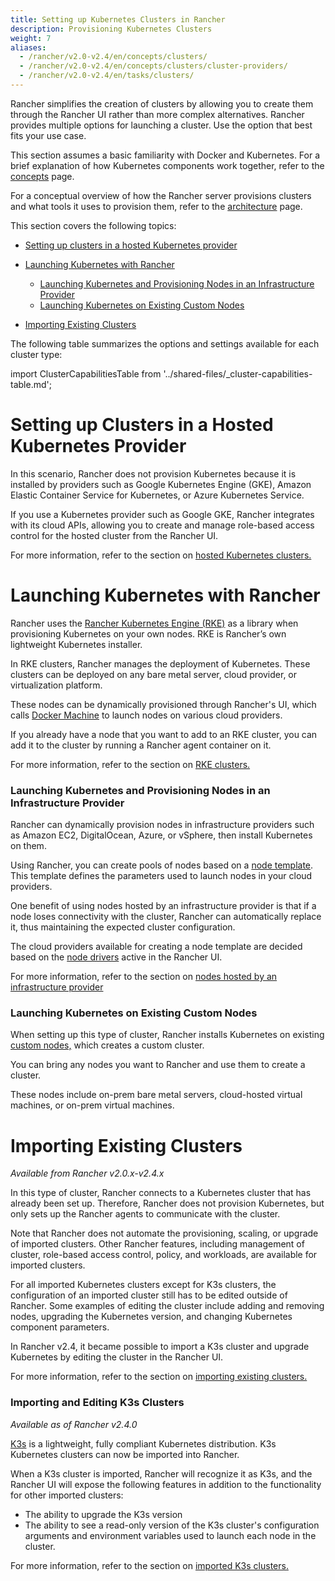 ```yaml
---
title: Setting up Kubernetes Clusters in Rancher
description: Provisioning Kubernetes Clusters
weight: 7
aliases:
  - /rancher/v2.0-v2.4/en/concepts/clusters/
  - /rancher/v2.0-v2.4/en/concepts/clusters/cluster-providers/
  - /rancher/v2.0-v2.4/en/tasks/clusters/
---
```


Rancher simplifies the creation of clusters by allowing you to create them through the Rancher UI rather than more complex alternatives. Rancher provides multiple options for launching a cluster. Use the option that best fits your use case.

This section assumes a basic familiarity with Docker and Kubernetes. For a brief explanation of how Kubernetes components work together, refer to the [concepts](../reference-guides/kubernetes-concepts.md) page.

For a conceptual overview of how the Rancher server provisions clusters and what tools it uses to provision them, refer to the [architecture](rancher-manager-architecture.md) page.

This section covers the following topics:

<!-- TOC -->

- [Setting up clusters in a hosted Kubernetes provider](#setting-up-clusters-in-a-hosted-kubernetes-provider)
- [Launching Kubernetes with Rancher](#launching-kubernetes-with-rancher)
  - [Launching Kubernetes and Provisioning Nodes in an Infrastructure Provider](#launching-kubernetes-and-provisioning-nodes-in-an-infrastructure-provider)
  - [Launching Kubernetes on Existing Custom Nodes](#launching-kubernetes-on-existing-custom-nodes)
- [Importing Existing Clusters](#importing-existing-clusters)

  <!-- /TOC -->

The following table summarizes the options and settings available for each cluster type:

import ClusterCapabilitiesTable from '../shared-files/_cluster-capabilities-table.md';

<ClusterCapabilitiesTable />

# Setting up Clusters in a Hosted Kubernetes Provider

In this scenario, Rancher does not provision Kubernetes because it is installed by providers such as Google Kubernetes Engine (GKE), Amazon Elastic Container Service for Kubernetes, or Azure Kubernetes Service.

If you use a Kubernetes provider such as Google GKE, Rancher integrates with its cloud APIs, allowing you to create and manage role-based access control for the hosted cluster from the Rancher UI.

For more information, refer to the section on [hosted Kubernetes clusters.](set-up-clusters-from-hosted-kubernetes-providers.md)

# Launching Kubernetes with Rancher

Rancher uses the [Rancher Kubernetes Engine (RKE)](https://rancher.com/docs/rke/latest/en/) as a library when provisioning Kubernetes on your own nodes. RKE is Rancher’s own lightweight Kubernetes installer.

In RKE clusters, Rancher manages the deployment of Kubernetes. These clusters can be deployed on any bare metal server, cloud provider, or virtualization platform.

These nodes can be dynamically provisioned through Rancher's UI, which calls [Docker Machine](https://docs.docker.com/machine/) to launch nodes on various cloud providers.

If you already have a node that you want to add to an RKE cluster, you can add it to the cluster by running a Rancher agent container on it.

For more information, refer to the section on [RKE clusters.](launch-kubernetes-with-rancher.md)

### Launching Kubernetes and Provisioning Nodes in an Infrastructure Provider

Rancher can dynamically provision nodes in infrastructure providers such as Amazon EC2, DigitalOcean, Azure, or vSphere, then install Kubernetes on them.

Using Rancher, you can create pools of nodes based on a [node template](use-new-nodes-in-an-infra-provider.md#node-templates). This template defines the parameters used to launch nodes in your cloud providers.

One benefit of using nodes hosted by an infrastructure provider is that if a node loses connectivity with the cluster, Rancher can automatically replace it, thus maintaining the expected cluster configuration.

The cloud providers available for creating a node template are decided based on the [node drivers](use-new-nodes-in-an-infra-provider.md#node-drivers) active in the Rancher UI.

For more information, refer to the section on [nodes hosted by an infrastructure provider](use-new-nodes-in-an-infra-provider.md)

### Launching Kubernetes on Existing Custom Nodes

When setting up this type of cluster, Rancher installs Kubernetes on existing [custom nodes,](use-existing-nodes.md) which creates a custom cluster.

You can bring any nodes you want to Rancher and use them to create a cluster.

These nodes include on-prem bare metal servers, cloud-hosted virtual machines, or on-prem virtual machines.

# Importing Existing Clusters

_Available from Rancher v2.0.x-v2.4.x_

In this type of cluster, Rancher connects to a Kubernetes cluster that has already been set up. Therefore, Rancher does not provision Kubernetes, but only sets up the Rancher agents to communicate with the cluster.

Note that Rancher does not automate the provisioning, scaling, or upgrade of imported clusters. Other Rancher features, including management of cluster, role-based access control, policy, and workloads, are available for imported clusters.

For all imported Kubernetes clusters except for K3s clusters, the configuration of an imported cluster still has to be edited outside of Rancher. Some examples of editing the cluster include adding and removing nodes, upgrading the Kubernetes version, and changing Kubernetes component parameters.

In Rancher v2.4, it became possible to import a K3s cluster and upgrade Kubernetes by editing the cluster in the Rancher UI.

For more information, refer to the section on [importing existing clusters.](../how-to-guides/new-user-guides/kubernetes-clusters-in-rancher-setup/import-existing-clusters.md)

### Importing and Editing K3s Clusters

_Available as of Rancher v2.4.0_

[K3s](https://rancher.com/docs/k3s/latest/en/) is a lightweight, fully compliant Kubernetes distribution. K3s Kubernetes clusters can now be imported into Rancher.

When a K3s cluster is imported, Rancher will recognize it as K3s, and the Rancher UI will expose the following features in addition to the functionality for other imported clusters:

- The ability to upgrade the K3s version
- The ability to see a read-only version of the K3s cluster's configuration arguments and environment variables used to launch each node in the cluster.

For more information, refer to the section on [imported K3s clusters.](../how-to-guides/new-user-guides/kubernetes-clusters-in-rancher-setup/import-existing-clusters.md)